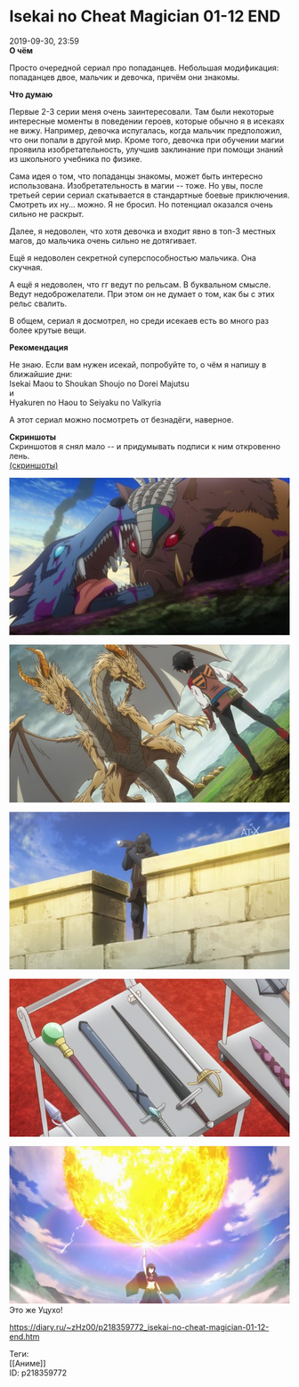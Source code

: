 Isekai no Cheat Magician 01-12 END
===================================

   
 2019-09-30, 23:59   
   **О чём**    
   
 Просто очередной сериал про попаданцев. Небольшая модификация: попаданцев двое, мальчик и девочка, причём они знакомы.   
   
  **Что думаю**    
   
 Первые 2-3 серии меня очень заинтересовали. Там были некоторые интересные моменты в поведении героев, которые обычно я в исекаях не вижу. Например, девочка испугалась, когда мальчик предположил, что они попали в другой мир. Кроме того, девочка при обучении магии проявила изобретательность, улучшив заклинание при помощи знаний из школьного учебника по физике.   
   
 Сама идея о том, что попаданцы знакомы, может быть интересно использована. Изобретательность в магии -- тоже. Но увы, после третьей серии сериал скатывается в стандартные боевые приключения. Смотреть их ну... можно. Я не бросил. Но потенциал оказался очень сильно не раскрыт.   
   
 Далее, я недоволен, что хотя девочка и входит явно в топ-3 местных магов, до мальчика очень сильно не дотягивает.   
   
 Ещё я недоволен секретной суперспособностью мальчика. Она скучная.   
   
 А ещё я недоволен, что гг ведут по рельсам. В буквальном смысле. Ведут недоброжелатели. При этом он не думает о том, как бы с этих рельс свалить.   
   
 В общем, сериал я досмотрел, но среди исекаев есть во много раз более крутые вещи.   
   
  **Рекомендация**    
   
 Не знаю. Если вам нужен исекай, попробуйте то, о чём я напишу в ближайшие дни:   
 Isekai Maou to Shoukan Shoujo no Dorei Majutsu   
 и   
 Hyakuren no Haou to Seiyaku no Valkyria   
   
 А этот сериал можно посмотреть от безнадёги, наверное.   
   
  **Скриншоты**    
 Скриншотов я снял мало -- и придумывать подписи к ним откровенно лень.   
  [(скриншоты)](https://zHz00.diary.ru/p218359772.htm?index=1#linkmore218359772m1)       
   
   
  [![](pics/6ZW6kuBl.png)](https://i.imgur.com/6ZW6kuB.png)    
   
  [![](pics/Lt91wY8l.png)](https://i.imgur.com/Lt91wY8.png)    
   
  [![](pics/tDs4paPl.png)](https://i.imgur.com/tDs4paP.png)    
   
  [![](pics/HQo5trml.png)](https://i.imgur.com/HQo5trm.png)    
   
  [![](pics/ZJhITsKl.png)](https://i.imgur.com/ZJhITsK.png)    
 Это же Уцухо!   
      
    
 <https://diary.ru/~zHz00/p218359772_isekai-no-cheat-magician-01-12-end.htm>   
   
 Теги:   
 [[Аниме]]   
 ID: p218359772